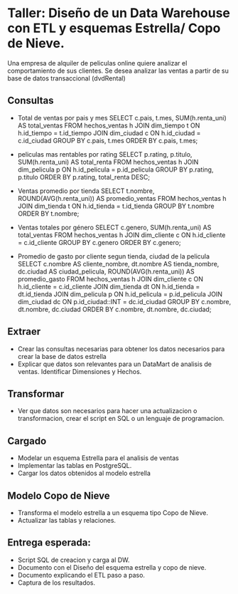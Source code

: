 # Taller: Diseño de un Data Warehouse con ETL y esquemas Estrella/ Copo de Nieve. 

Una empresa de alquiler de peliculas online quiere analizar 
el comportamiento de sus clientes. Se desea analizar las ventas 
a partir de su base de datos transaccional (dvdRental)
## Consultas 
- Total de ventas por pais y mes
SELECT 
    c.pais,
    t.mes,
    SUM(h.renta_uni) AS total_ventas
FROM hechos_ventas h
JOIN dim_tiempo t ON h.id_tiempo = t.id_tiempo
JOIN dim_ciudad c ON h.id_ciudad = c.id_ciudad
GROUP BY c.pais, t.mes
ORDER BY c.pais, t.mes;

- peliculas mas rentables por rating
SELECT p.rating, p.titulo, SUM(h.renta_uni) AS total_renta
FROM hechos_ventas h
JOIN dim_pelicula p ON h.id_pelicula = p.id_pelicula
GROUP BY p.rating, p.titulo
ORDER BY p.rating, total_renta DESC;

- Ventas promedio por tienda
SELECT t.nombre, ROUND(AVG(h.renta_uni)) AS promedio_ventas
FROM hechos_ventas h
JOIN dim_tienda t ON h.id_tienda = t.id_tienda
GROUP BY t.nombre
ORDER BY t.nombre;

- Ventas totales por género
SELECT c.genero, SUM(h.renta_uni) AS total_ventas
FROM hechos_ventas h
JOIN dim_cliente c ON h.id_cliente = c.id_cliente
GROUP BY c.genero
ORDER BY c.genero;

- Promedio de gasto por cliente segun tienda, ciudad de la pelicula
SELECT c.nombre AS cliente_nombre, dt.nombre AS tienda_nombre, dc.ciudad AS ciudad_pelicula, ROUND(AVG(h.renta_uni)) AS promedio_gasto
FROM hechos_ventas h
JOIN dim_cliente c ON h.id_cliente = c.id_cliente
JOIN dim_tienda dt ON h.id_tienda = dt.id_tienda
JOIN dim_pelicula p ON h.id_pelicula = p.id_pelicula
JOIN dim_ciudad dc ON p.id_ciudad::INT = dc.id_ciudad
GROUP BY c.nombre, dt.nombre, dc.ciudad
ORDER BY c.nombre, dt.nombre, dc.ciudad;

## Extraer 
- Crear las consultas necesarias para obtener los datos necesarios para crear la base de datos estrella
- Explicar que datos son relevantes para un DataMart de analisis de ventas. Identificar Dimensiones y Hechos.

## Transformar 
- Ver que datos son necesarios para hacer una actualizacion o transformacion, crear el script en SQL o un lenguaje de programacion.

## Cargado 
- Modelar un esquema Estrella para el analisis de ventas
- Implementar las tablas en PostgreSQL.
- Cargar los datos obtenidos al modelo estrella

## Modelo Copo de Nieve 
- Transforma el modelo estrella a un esquema tipo Copo de Nieve. 
- Actualizar las tablas y relaciones.

## Entrega esperada: 
- Script SQL de creacion y carga al DW.
- Documento con el Diseño del esquema estrella y copo de nieve.
- Documento explicando el ETL paso a paso. 
- Captura de los resultados. 